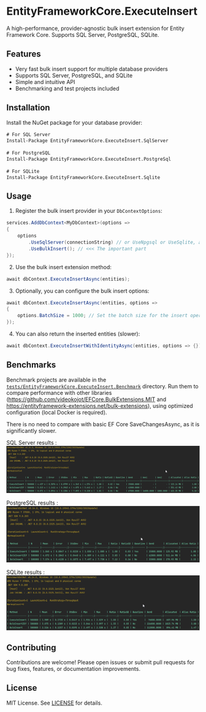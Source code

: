 # EntityFrameworkCore.ExecuteInsert

A high-performance, provider-agnostic bulk insert extension for Entity Framework Core. Supports SQL Server, PostgreSQL, SQLite.

## Features
- Very fast bulk insert support for multiple database providers
- Supports SQL Server, PostgreSQL, and SQLite
- Simple and intuitive API
- Benchmarking and test projects included

## Installation

Install the NuGet package for your database provider:

```shell
# For SQL Server
Install-Package EntityFrameworkCore.ExecuteInsert.SqlServer

# For PostgreSQL
Install-Package EntityFrameworkCore.ExecuteInsert.PostgreSql

# For SQLite
Install-Package EntityFrameworkCore.ExecuteInsert.Sqlite
```

## Usage

1. Register the bulk insert provider in your `DbContextOptions`:

```csharp
services.AddDbContext<MyDbContext>(options =>
{
    options
        .UseSqlServer(connectionString) // or UseNpgsql or UseSqlite, as appropriate
        .UseBulkInsert(); // <<< The important part
});
```

2. Use the bulk insert extension method:

```csharp
await dbContext.ExecuteInsertAsync(entities);
```

3. Optionally, you can configure the bulk insert options:

```csharp
await dbContext.ExecuteInsertAsync(entities, options =>
{
    options.BatchSize = 1000; // Set the batch size for the insert operation, the default value is different for each provider
});
```

4. You can also return the inserted entities (slower):

```csharp
await dbContext.ExecuteInsertWithIdentityAsync(entities, options => {});
```

## Benchmarks
Benchmark projects are available in the [`tests/EntityFrameworkCore.ExecuteInsert.Benchmark`](tests/EntityFrameworkCore.ExecuteInsert.Benchmark/LibComparator.cs) directory.
Run them to compare performance with other libraries (https://github.com/videokojot/EFCore.BulkExtensions.MIT and https://entityframework-extensions.net/bulk-extensions),
using optimized configuration (local Docker is required).

There is no need to compare with basic EF Core SaveChangesAsync, as it is significantly slower.

SQL Server results :
![bench-sqlserver.png](images/bench-sqlserver.png)

PostgreSQL results :
![bench-postgresql.png](images/bench-postgresql.png)

SQLite results :
![bench-sqlite.png](images/bench-sqlite.png)

## Contributing
Contributions are welcome! Please open issues or submit pull requests for bug fixes, features, or documentation improvements.

## License
MIT License. See [LICENSE](LICENSE) for details.
